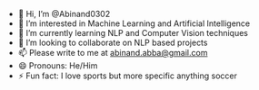- 👋 Hi, I’m @Abinand0302
- 👀 I’m interested in Machine Learning and Artificial Intelligence
- 🌱 I’m currently learning NLP and Computer Vision techniques 
- 💞️ I’m looking to collaborate on NLP based projects
- 📫 Please write to me at abinand.abba@gmail.com
- 😄 Pronouns: He/Him
- ⚡ Fun fact: I love sports but more specific anything soccer

<!---
Abinand0302/Abinand0302 is a ✨ special ✨ repository because its `README.md` (this file) appears on your GitHub profile.
You can click the Preview link to take a look at your changes.
--->
